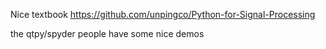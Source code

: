 Nice textbook
https://github.com/unpingco/Python-for-Signal-Processing

the qtpy/spyder people have some nice demos
